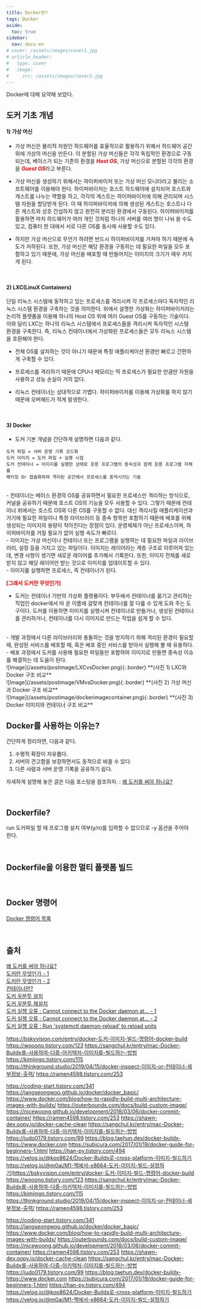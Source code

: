 ```yaml
---
title: Docker란?
tags: Docker
aside:
  toc: true
sidebar:
  nav: docs-en
# cover: /assets/images/cover1.jpg
# article_header:
#   type: cover
#   image:
#     src: /assets/images/cover2.jpg
---
```


Docker에 대해 요약해 보았다.

<!-- more -->

## 도커 기초 개념
#### 1) 가상 머신
- 가상 머신은 물리적 자원인 하드웨어를 효율적으로 활용하기 위해서 하드웨어 공간 위에 가상의 머신을 만든다. 이 분할된 가상 머신들은 각각 독립적인 환경으로 구동되는데, 베이스가 되는 기존의 환경을 <span style="color:red">***Host OS***</span>, 가상 머신으로 분할된 각각의 환경을 <span style="color:red">***Guest OS***</span>라고 부른다.

- 가상 머신을 생성하기 위해서는 하이퍼바이저 또는 가상 머신 모니터라고 불리는 소프트웨어를 이용해야 한다. 하이퍼바이저는 호스트 하드웨어에 설치되어 호스트와 게스트를 나누는 역할을 하고, 각각의 게스트는 하이퍼바이저에 의해 관리되며 시스템 자원을 할당받게 된다. 이 때 하이퍼바이저에 의해 생성된 게스트는 호스트나 다른 게스트와 상호 간섭하지 않고 완전히 분리된 환경에서 구동된다. 하이퍼바이저를 활용하면 마치 하드웨어가 여러 개인 것처럼 하나의 서버를 여러 명이 나눠 쓸 수도 있고, 컴퓨터 한 대에서 서로 다른 OS를 동시에 사용할 수도 있다.

- 하지만 가상 머신으로 무언가 하려면 반드시 하이퍼바이저를 거쳐야 하기 때문에 속도가 저하된다. 또한, 가상 머신은 해당 환경을 구동하는 데 필요한 파일을 모두 포함하고 있기 때문에, 가상 머신을 배포할 때 만들어지는 이미지의 크기가 매우 커지게 된다.

<br>

#### 2) LXC(LinuX Containers)
단일 리눅스 시스템에 동작하고 있는 프로세스를 격리시켜 각 프로세스마다 독자적인 리눅스 시스템 환경을 구축하는 것을 의미한다. 위에서 설명한 가상화는 하이퍼바이저라는 논리적 플랫폼을 이용해 하나의 Host OS 위에 여러 Guest OS를 구동하는 기술이다. 이와 달리 LXC는 하나의 리눅스 시스템에서 프로세스들을 격리시켜 독자적인 시스템 환경을 구축한다. 즉, 리눅스 컨테이너에서 가상화된 프로세스들은 모두 리눅스 시스템을 호환해야 한다.

- 전체 OS를 설치하는 것이 아니기 때문에 특정 애플리케이션 환경만 빠르고 간편하게 구축할 수 있다.  

- 프로세스를 격리하기 때문에 CPU나 메모리는 딱 프로세스가 필요한 만큼만 자원을 사용하고 성능 손실이 거의 없다.  

- 리눅스 컨테이너는 상대적으로 가볍다. 하이퍼바이저를 이용해 가상화를 하지 않기 때문에 오버헤드가 적게 발생한다.

<br>

#### 3) Docker

- 도커 기본 개념을 간단하게 설명하면 다음과 같다.
~~~
도커 파일 = 서버 운영 기록 코드화
도커 이미지 = 도커 파일 + 실행 시점
도커 컨테이너 = 이미지를 실행한 상태로 응용 프로그램의 종속성과 함께 응용 프로그램 자체를 
패키징 Or 캡슐화하여 격리된 공간에서 프로세스를 동작시키는 기술
~~~  
<br>
- 컨테이너는 베이스 환경의 OS를 공유하면서 필요한 프로세스만 격리하는 방식으로, 커널을 공유하기 때문에 호스트 OS의 기능을 모두 사용할 수 있다. 그렇기 때문에 컨테이너 위에서는 호스트 OS와 다른 OS를 구동할 수 없다. 대신 격리시킬 애플리케이션과 거기에 필요한 파일이나 특정 라이브러리 등 종속 항목만 포함하기 때문에 배포를 위해 생성되는 이미지의 용량이 작아진다는 장점이 있다. 운영체제가 아닌 프로세스이며, 하이퍼바이저를 거칠 필요가 없어 실행 속도가 빠르다.  
<br>
- 이미지는 가상 머신이나 컨테이너 또는 프로그램을 실행하는 데 필요한 파일과 라이브러리, 설정 등을 가지고 있는 파일이다. 이미지는 레이어라는 계층 구조로 이루어져 있는데, 변경 사항이 생기면 새로운 레이어를 추가해서 기록한다. 또한, 이미지 전체를 새로 받지 않고 해당 레이어만 받는 것으로 이미지를 업데이트할 수 있다.  
<br>
- 이미지를 실행하면 프로세스, 즉 컨테이너가 된다.

<br>

<span style="color:red">**[그래서 도커란 무엇인가]**</span>
<br>
- 도커는 컨테이너 기반의 가상화 플랫폼이다. 부두에서 컨테이너를 옮기고 관리하는 직업인 docker에서 따 온 이름에 걸맞게 컨테이너를 잘 다룰 수 있게 도와 주는 도구이다. 도커를 이용하면 이미지를 실행시켜 컨테이너로 만들거나, 생성된 컨테이너를 관리하거나, 컨테이너를 다시 이미지로 만드는 작업을 쉽게 할 수 있다.  
<br>
- 개발 과정에서 다른 라이브러리와 충돌하는 것을 방지하기 위해 격리된 환경이 필요할 때, 완성된 서비스를 배포할 때, 혹은 배포 중인 서비스를 받아서 실행해 볼 때 유용하다.   
<br>
- 배포 과정에서 도커를 사용해 필요한 파일들만 포함하여 이미지로 만들면 종속성 이슈를 해결하는 데 도움이 된다.   

<br>
![Image](/assets/postimage/LXCvsDocker.png){:.border}
**(사진 1) LXC와 Docker 구조 비교**

<br>
![Image](/assets/postimage/VMvsDocker.png){:.border}
**(사진 2) 가상 머신과 Docker 구조 비교**

<br>
![Image](/assets/postimage/dockerimagecontainer.png){:.border}
**(사진 3) Docker 이미지와 컨테이너 구조 비교**

<br>

## Docker를 사용하는 이유는?
간단하게 정리하면, 다음과 같다. <br>

1) 수평적 확장이 자유롭다. <br>
2) 서버의 견고함을 보장하면서도 동적으로 바꿀 수 있다. <br> 
3) 다른 사람과 서버 운영 기록을 공유하기 쉽다. <br>

자세하게 설명해 놓은 글은 다음 포스팅을 참조하자. : [왜 도커를 써야 하나요?](https://www.44bits.io/ko/post/why-should-i-use-docker-container#%EB%A7%88%EC%B9%98%EB%A9%B0-%EC%99%9C-%EB%8F%84%EC%BB%A4%EB%A5%BC-%EC%8D%A8%EC%95%BC-%ED%95%98%EB%82%98%EC%9A%94-%EB%B0%98%EB%B3%B5)

<br>

## Dockerfile?
run 도커파일 할 때 프로그램 설치 여부(y/n)를 입력할 수 없으므로 -y 옵션을 주어야 한다.

<br>

## Dockerfile을 이용한 멀티 플랫폼 빌드

<br>

## Docker 명령어
[Docker 명령어 목록](/2023/07/10/docker_command.html)

<br>

## 출처
[왜 도커를 써야 하나요?](https://www.44bits.io/ko/post/why-should-i-use-docker-container#%EB%A7%88%EC%B9%98%EB%A9%B0-%EC%99%9C-%EB%8F%84%EC%BB%A4%EB%A5%BC-%EC%8D%A8%EC%95%BC-%ED%95%98%EB%82%98%EC%9A%94-%EB%B0%98%EB%B3%B5) <br>
[도커란 무엇인가 - 1](https://velog.io/@markany/%EB%8F%84%EC%BB%A4%EC%97%90-%EB%8C%80%ED%95%9C-%EC%96%B4%EB%96%A4-%EA%B2%83-1.-%EB%8F%84%EC%BB%A4%EB%9E%80-%EB%AC%B4%EC%97%87%EC%9D%B8%EA%B0%80) <br>
[도커란 무엇인가 - 2](https://squirmm.tistory.com/entry/Docker-%EB%8F%84%EC%BB%A4%EB%9E%80-%EB%AC%B4%EC%97%87%EC%9D%B8%EA%B0%80) <br>
[컨테이너란?](https://y-oni.tistory.com/289) <br>
[도커 우분투 설치](https://haengsin.tistory.com/128) <br>
[도커 우분투 재설치](https://biology-statistics-programming.tistory.com/136) <br>
[도커 실행 오류 : Cannot connect to the Docker daemon at... - 1](https://thinkpro.tistory.com/149) <br>
[도커 실행 오류 : Cannot connect to the Docker daemon at... - 2](https://dct-wonjung.tistory.com/entry/Docker-failed-control-process-exited-오류-해결) <br>
[도커 실행 오류 : Run 'systemctl daemon-reload' to reload units](https://pybo.kr/pybo/question/detail/551/) <br>

https://bskyvision.com/entry/docker-도커-이미지-빌드-명령어-docker-build
https://wooono.tistory.com/123
https://sangchul.kr/entry/mac-Docker-Buildx를-사용하여-다중-아키텍처-이미지를-빌드하는-방법
https://kimjingo.tistory.com/115
https://thinkground.studio/2019/04/15/docker-inspect-이미지-or-컨테이너-세부정보-출력/
https://ramen4598.tistory.com/253

https://coding-start.tistory.com/341
https://jangseongwoo.github.io/docker/docker_basic/
https://www.docker.com/blog/how-to-rapidly-build-multi-architecture-images-with-buildx/
https://outerbounds.com/docs/build-custom-image/
https://nicewoong.github.io/development/2018/03/06/docker-commit-container/
https://ramen4598.tistory.com/253
https://shawn-dev.oopy.io/docker-cache-clean
https://sangchul.kr/entry/mac-Docker-Buildx를-사용하여-다중-아키텍처-이미지를-빌드하는-방법
https://judo0179.tistory.com/99
https://blog.taehun.dev/docker-buildx-
https://www.docker.com
https://subicura.com/2017/01/19/docker-guide-for-beginners-1.html
https://han-py.tistory.com/494
https://velog.io/@koo8624/Docker-Buildx로-cross-platform-이미지-빌드하기
https://velog.io/@m0ai/M1-맥에서-x8664-도커-이미지-빌드-설정하기)https://bskyvision.com/entry/docker-도커-이미지-빌드-명령어-docker-build
https://wooono.tistory.com/123
https://sangchul.kr/entry/mac-Docker-Buildx를-사용하여-다중-아키텍처-이미지를-빌드하는-방법
https://kimjingo.tistory.com/115
https://thinkground.studio/2019/04/15/docker-inspect-이미지-or-컨테이너-세부정보-출력/
https://ramen4598.tistory.com/253

https://coding-start.tistory.com/341
https://jangseongwoo.github.io/docker/docker_basic/
https://www.docker.com/blog/how-to-rapidly-build-multi-architecture-images-with-buildx/
https://outerbounds.com/docs/build-custom-image/
https://nicewoong.github.io/development/2018/03/06/docker-commit-container/
https://ramen4598.tistory.com/253
https://shawn-dev.oopy.io/docker-cache-clean
https://sangchul.kr/entry/mac-Docker-Buildx를-사용하여-다중-아키텍처-이미지를-빌드하는-방법
https://judo0179.tistory.com/99
https://blog.taehun.dev/docker-buildx-
https://www.docker.com
https://subicura.com/2017/01/19/docker-guide-for-beginners-1.html
https://han-py.tistory.com/494
https://velog.io/@koo8624/Docker-Buildx로-cross-platform-이미지-빌드하기
https://velog.io/@m0ai/M1-맥에서-x8664-도커-이미지-빌드-설정하기

